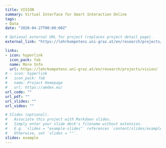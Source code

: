 ```yaml
---
title: VISION
summary: Virtual Interface for Smart Interaction Online
tags:
- Data
date: "2020-04-27T00:00:00Z"

# Optional external URL for project (replaces project detail page).
external_link: "https://lehrkompetenz.uni-graz.at/en/research/projects/vision/"

links:
- icon: hyperlink
  icon_pack: fab
  name: More Info
  url: https://lehrkompetenz.uni-graz.at/en/research/projects/vision/
# - icon: hyperlink
#   icon_pack: fab
#   name: Project Homepage
#   url: https://amdex.eu/
url_code: ""
url_pdf: ""
url_slides: ""
url_video: ""

# Slides (optional).
#   Associate this project with Markdown slides.
#   Simply enter your slide deck's filename without extension.
#   E.g. `slides = "example-slides"` references `content/slides/example-slides.md`.
#   Otherwise, set `slides = ""`.
slides: example
---
```


